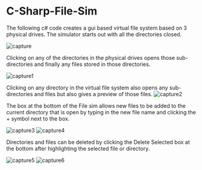 # C-Sharp-File-Sim

The following c# code creates a gui based virtual file system based on 3 physical drives. The simulator starts out with all the directories closed.

![capture](https://user-images.githubusercontent.com/35905246/44962507-a72d9800-aeef-11e8-8184-afb29dc2531e.PNG)

Clicking on any of the directories in the physical drives opens those sub-directories and finally any files stored in those directories.

![capture1](https://user-images.githubusercontent.com/35905246/44962508-a8f75b80-aeef-11e8-9242-52eefe101266.PNG)

Clicking on any directory in the virtual file system also opens any sub-directories and files but also gives a preview of those files.
![capture2](https://user-images.githubusercontent.com/35905246/44962509-aa288880-aeef-11e8-9de0-c798386440db.PNG)

The box at the bottom of the File sim allows new files to be added to the current directory that is open by typing in the new file name and clicking the + symbol next to the box.

![capture3](https://user-images.githubusercontent.com/35905246/44962512-abf24c00-aeef-11e8-8a51-33aedb255da0.PNG)
![capture4](https://user-images.githubusercontent.com/35905246/44962513-ad237900-aeef-11e8-8826-6541b3f13864.PNG)

Directories and files can be deleted by clicking the Delete Selected box at the bottom after highlighting the selected file or directory.

![capture5](https://user-images.githubusercontent.com/35905246/44962516-aeed3c80-aeef-11e8-9133-836d7c00f0dd.PNG)
![capture6](https://user-images.githubusercontent.com/35905246/44962517-b0b70000-aeef-11e8-90d9-e4fa72a69e48.PNG)


